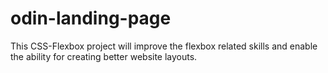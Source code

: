 # odin-landing-page

This CSS-Flexbox project will improve the flexbox related skills and enable the ability for creating better website layouts.